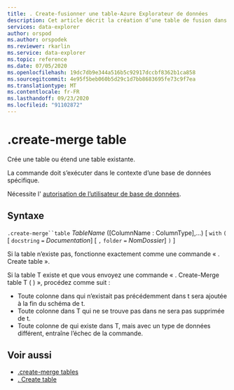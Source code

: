 ```yaml
---
title: . Create-fusionner une table-Azure Explorateur de données
description: Cet article décrit la création d’une table de fusion dans Azure Explorateur de données.
services: data-explorer
author: orspod
ms.author: orspodek
ms.reviewer: rkarlin
ms.service: data-explorer
ms.topic: reference
ms.date: 07/05/2020
ms.openlocfilehash: 19dc7db9e344a516b5c92917dccbf8362b1ca858
ms.sourcegitcommit: 4e95f5beb060b5d29c1d7bb8683695fe73c9f7ea
ms.translationtype: MT
ms.contentlocale: fr-FR
ms.lasthandoff: 09/23/2020
ms.locfileid: "91102872"
---
```

# <a name="create-merge-table"></a>.create-merge table

Crée une table ou étend une table existante. 

La commande doit s’exécuter dans le contexte d’une base de données spécifique. 

Nécessite l' [autorisation de l’utilisateur de base de données](../management/access-control/role-based-authorization.md).

## <a name="syntax"></a>Syntaxe

`.create-merge``table` *TableName* ([ColumnName : ColumnType],...)  [ `with` `(` [ `docstring` `=` *Documentation*] [ `,` `folder` `=` *NomDossier*] `)` ]

Si la table n’existe pas, fonctionne exactement comme une commande « . Create table ».

Si la table T existe et que vous envoyez une commande « . Create-Merge table T ( <columns specification> ) », procédez comme suit :

* Toute colonne dans <columns specification> qui n’existait pas précédemment dans t sera ajoutée à la fin du schéma de t.
* Toute colonne dans T qui ne se trouve pas dans <columns specification> ne sera pas supprimée de t.
* Toute colonne de <columns specification> qui existe dans T, mais avec un type de données différent, entraîne l’échec de la commande.

## <a name="see-also"></a>Voir aussi

* [.create-merge tables](create-merge-tables-command.md)
* [. Create table](create-table-command.md)

